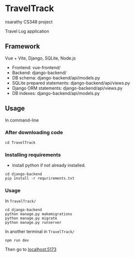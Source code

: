# TravelTrack

nsarathy CS348 project

Travel Log application

## Framework
Vue + Vite, Django, SQLite, Node.js
- Frontend: vue-frontend/
- Backend: django-backend/
- DB schema: django-backend/api/models.py
- SQLite prepared statements: django-backend/api/views.py
- Django ORM statements: django-backend/api/views.py
- DB indexes: django-backend/api/models.py

## Usage
In command-line
### After downloading code
```
cd TravelTrack
```
### Installing requirements
- Install python if not already installed.
```
cd django-backend
pip install -r requrirements.txt
```
### Usage
In `TravelTrack/`
```
cd django-backend
python manage.py makemigrations
python manage.py migrate
python manage.py runserver
```
In another terminal in `TravelTrack/`
```
npm run dev
```
Then go to [localhost:5173](http://localhost:5173/)